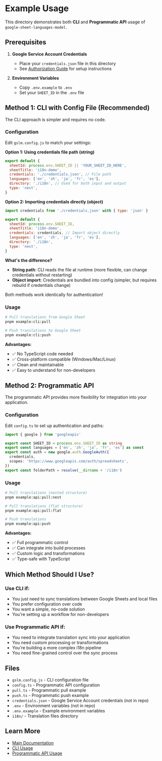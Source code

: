 # Example Usage

This directory demonstrates both **CLI** and **Programmatic API** usage of `google-sheet-languages-model`.

## Prerequisites

1. **Google Service Account Credentials**
   - Place your `credentials.json` file in this directory
   - See [Authorization Guide](../README.md#authorization) for setup instructions

2. **Environment Variables**
   - Copy `.env.example` to `.env`
   - Set your `SHEET_ID` in the `.env` file

## Method 1: CLI with Config File (Recommended)

The CLI approach is simpler and requires no code.

### Configuration

Edit `gslm.config.js` to match your settings:

**Option 1: Using credentials file path (string)**

```javascript
export default {
  sheetId: process.env.SHEET_ID || 'YOUR_SHEET_ID_HERE',
  sheetTitle: 'i18n-demo',
  credentials: './credentials.json', // File path
  languages: ['en', 'zh', 'ja', 'fr', 'es'],
  directory: './i18n', // Used for both input and output
  type: 'nest',
}
```

**Option 2: Importing credentials directly (object)**

```javascript
import credentials from './credentials.json' with { type: 'json' }

export default {
  sheetId: process.env.SHEET_ID,
  sheetTitle: 'i18n-demo',
  credentials: credentials, // Import object directly
  languages: ['en', 'zh', 'ja', 'fr', 'es'],
  directory: './i18n',
  type: 'nest',
}
```

**What's the difference?**

- **String path**: CLI reads the file at runtime (more flexible, can change credentials without restarting)
- **Object import**: Credentials are bundled into config (simpler, but requires rebuild if credentials change)

Both methods work identically for authentication!

### Usage

```bash
# Pull translations from Google Sheet
pnpm example:cli:pull

# Push translations to Google Sheet
pnpm example:cli:push
```

**Advantages:**
- ✅ No TypeScript code needed
- ✅ Cross-platform compatible (Windows/Mac/Linux)
- ✅ Clean and maintainable
- ✅ Easy to understand for non-developers

## Method 2: Programmatic API

The programmatic API provides more flexibility for integration into your application.

### Configuration

Edit `config.ts` to set up authentication and paths:

```typescript
import { google } from 'googleapis'

export const SHEET_ID = process.env.SHEET_ID as string
export const languages = ['en', 'zh', 'ja', 'fr', 'es'] as const
export const auth = new google.auth.GoogleAuth({
  credentials,
  scopes: 'https://www.googleapis.com/auth/spreadsheets',
})
export const folderPath = resolve(__dirname + '/i18n')
```

### Usage

```bash
# Pull translations (nested structure)
pnpm example:api:pull:nest

# Pull translations (flat structure)
pnpm example:api:pull:flat

# Push translations
pnpm example:api:push
```

**Advantages:**
- ✅ Full programmatic control
- ✅ Can integrate into build processes
- ✅ Custom logic and transformations
- ✅ Type-safe with TypeScript

## Which Method Should I Use?

### Use CLI if:
- You just need to sync translations between Google Sheets and local files
- You prefer configuration over code
- You want a simple, no-code solution
- You're setting up a workflow for non-developers

### Use Programmatic API if:
- You need to integrate translation sync into your application
- You need custom processing or transformations
- You're building a more complex i18n pipeline
- You need fine-grained control over the sync process

## Files

- `gslm.config.js` - CLI configuration file
- `config.ts` - Programmatic API configuration
- `pull.ts` - Programmatic pull example
- `push.ts` - Programmatic push example
- `credentials.json` - Google Service Account credentials (not in repo)
- `.env` - Environment variables (not in repo)
- `.env.example` - Example environment variables
- `i18n/` - Translation files directory

## Learn More

- [Main Documentation](../README.md)
- [CLI Usage](../README.md#cli-usage)
- [Programmatic API Usage](../README.md#programmatic-api-usage)
